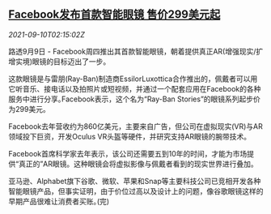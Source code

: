 <!--1631241063000-->
[Facebook发布首款智能眼镜 售价299美元起](https://cn.reuters.com/article/facebookunveils-smart-glasses-0909-idCNKBS2G606A)
------

<div><i>2021-09-10T02:15:02Z</i></div><p>路透9月9日 - Facebook周四推出其首款智能眼镜，朝着提供真正AR(增强现实/扩增实境)眼镜的目标迈出了一步。</p><p>这款眼镜是与雷朋(Ray-Ban)制造商EssilorLuxottica合作推出的，佩戴者可以用它听音乐、接电话以及拍照片或短视频，并通过一个配套应用在Facebook的各种服务中进行分享｡Facebook表示，这个名为“Ray-Ban Stories”的眼镜系列起步价为299美元｡</p><p>Facebook去年营收约为860亿美元，主要来自广告，但公司在虚拟现实(VR)与AR领域投下巨资，开发Oculus VR头盔等硬件，并研究支持AR眼镜的腕带技术｡</p><p>Facebook首席科学家去年表示，该公司还需要五到10年的时间，才能为市场提供“真正的”AR眼镜。这种眼镜会将虚拟影像与佩戴者看到的现实世界进行叠加。</p><p>亚马逊、Alphabet旗下谷歌、微软、苹果和Snap等主要科技公司已竞相开发各种智能眼镜产品，但事实证明，由于价位过高以及设计上的问题，像谷歌眼镜这样的早期产品很难让消费者买账｡(完)</p>
